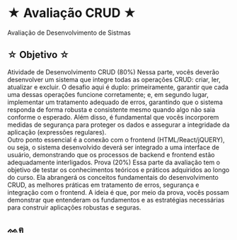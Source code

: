 # ★ Avaliação CRUD ★
Avaliação de Desenvolvimento de Sistmas

## ☆ Objetivo ☆
Atividade de Desenvolvimento CRUD (80%) Nessa parte, vocês deverão desenvolver um sistema que integre todas as operações CRUD: criar, ler, atualizar e excluir. O desafio aqui é duplo: primeiramente, garantir que cada uma dessas operações funcione corretamente; e, em segundo lugar, implementar um tratamento adequado de erros, garantindo que o sistema responda de forma robusta e consistente mesmo quando algo não saia conforme o esperado. Além disso, é fundamental que vocês incorporem medidas de segurança para proteger os dados e assegurar a integridade da aplicação (expressões regulares). <br> Outro ponto essencial é a conexão com o frontend (HTML/React/jQUERY), ou seja, o sistema desenvolvido deverá ser integrado a uma interface de usuário, demonstrando que os processos de backend e frontend estão adequadamente interligados.
Prova (20%) Essa parte da avaliação tem o objetivo de testar os conhecimentos teóricos e práticos adquiridos ao longo do curso. Ela abrangerá os conceitos fundamentais do desenvolvimento CRUD, as melhores práticas em tratamento de erros, segurança e integração com o frontend. A ideia é que, por meio da prova, vocês possam demonstrar que entenderam os fundamentos e as estratégias necessárias para construir aplicações robustas e seguras.


## ᨐฅ
